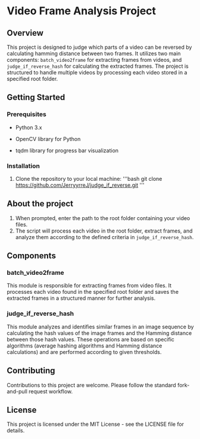# Video Frame Analysis Project

  

## Overview

This project is designed to judge which parts of a video can be reversed by calculating hamming distance between two frames. It utilizes two main components: `batch_video2frame` for extracting frames from videos, and `judge_if_reverse_hash` for calculating the extracted frames. The project is structured to handle multiple videos by processing each video stored in a specified root folder.

  

## Getting Started

  

### Prerequisites

- Python 3.x

- OpenCV library for Python

- tqdm library for progress bar visualization

  

### Installation

1. Clone the repository to your local machine:
    '''bash
    git clone https://github.com/JerryyrreJ/judge_if_reverse.git
    '''
## About the project
1. When prompted, enter the path to the root folder containing your video files.
2. The script will process each video in the root folder, extract frames, and analyze them according to the defined criteria in `judge_if_reverse_hash`.

## Components

### batch_video2frame
This module is responsible for extracting frames from video files. It processes each video found in the specified root folder and saves the extracted frames in a structured manner for further analysis.

### judge_if_reverse_hash
This module analyzes and identifies similar frames in an image sequence by calculating the hash values of the image frames and the Hamming distance between those hash values. These operations are based on specific algorithms (average hashing algorithms and Hamming distance calculations) and are performed according to given thresholds.

## Contributing
Contributions to this project are welcome. Please follow the standard fork-and-pull request workflow.

## License
This project is licensed under the MIT License - see the LICENSE file for details.